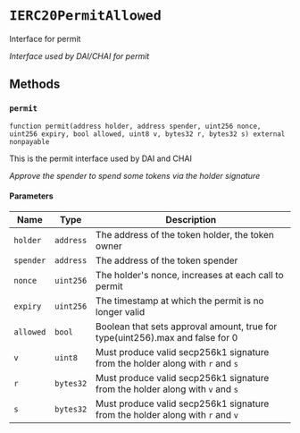 
# `IERC20PermitAllowed`

    
Interface for permit

    
*Interface used by DAI/CHAI for permit*
## Methods
### `permit`
```solidity
function permit(address holder, address spender, uint256 nonce, uint256 expiry, bool allowed, uint8 v, bytes32 r, bytes32 s) external nonpayable
```

            
This is the permit interface used by DAI and CHAI

            
*Approve the spender to spend some tokens via the holder signature*
#### Parameters

| Name | Type | Description |
|---|---|---|
| `holder` | `address` | The address of the token holder, the token owner |
| `spender` | `address` | The address of the token spender |
| `nonce` | `uint256` | The holder's nonce, increases at each call to permit |
| `expiry` | `uint256` | The timestamp at which the permit is no longer valid |
| `allowed` | `bool` | Boolean that sets approval amount, true for type(uint256).max and false for 0 |
| `v` | `uint8` | Must produce valid secp256k1 signature from the holder along with `r` and `s` |
| `r` | `bytes32` | Must produce valid secp256k1 signature from the holder along with `v` and `s` |
| `s` | `bytes32` | Must produce valid secp256k1 signature from the holder along with `r` and `v` |


